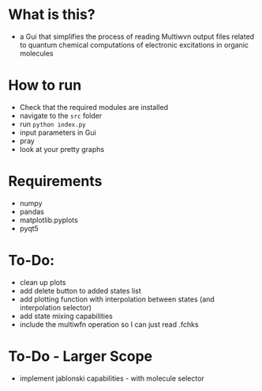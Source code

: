 # What is this?
- a Gui that simplifies the process of reading Multiwvn output files related to quantum chemical computations of electronic excitations in organic molecules

# How to run
- Check that the required modules are installed
- navigate to the `src` folder
- run `python index.py`
- input parameters in Gui
- pray
- look at your pretty graphs

# Requirements
- numpy
- pandas
- matplotlib.pyplots
- pyqt5

# To-Do:
- clean up plots
- add delete button to added states list
- add plotting function with interpolation between states (and interpolation selector)
- add state mixing capabilities
- include the multiwfn operation so I can just read .fchks

# To-Do - Larger Scope
- implement jablonski capabilities - with molecule selector

